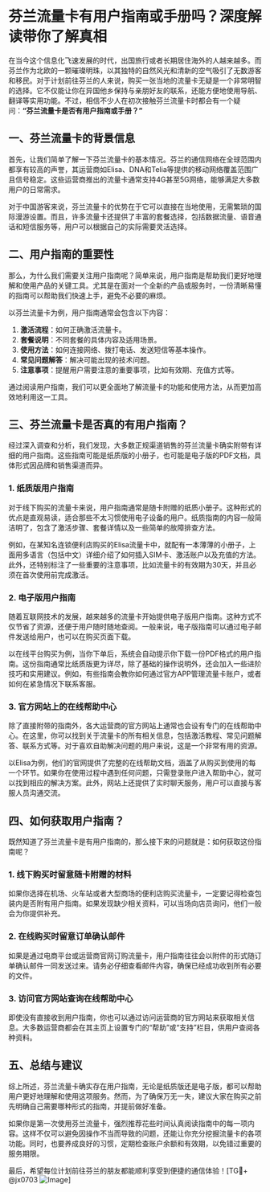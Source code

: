 # 芬兰流量卡有用户指南或手册吗？深度解读带你了解真相

在当今这个信息化飞速发展的时代，出国旅行或者长期居住海外的人越来越多。而芬兰作为北欧的一颗璀璨明珠，以其独特的自然风光和清新的空气吸引了无数游客和移民。对于计划前往芬兰的人来说，购买一张当地的流量卡无疑是一个非常明智的选择。它不仅能让你在异国他乡保持与亲朋好友的联系，还能方便地使用导航、翻译等实用功能。不过，相信不少人在初次接触芬兰流量卡时都会有一个疑问：**“芬兰流量卡是否有用户指南或手册？”**

## 一、芬兰流量卡的背景信息

首先，让我们简单了解一下芬兰流量卡的基本情况。芬兰的通信网络在全球范围内都享有较高的声誉，其运营商如Elisa、DNA和Telia等提供的移动网络覆盖范围广且信号稳定。这些运营商推出的流量卡通常支持4G甚至5G网络，能够满足大多数用户的日常需求。

对于中国游客来说，芬兰流量卡的优势在于它可以直接在当地使用，无需繁琐的国际漫游设置。而且，许多流量卡还提供了丰富的套餐选择，包括数据流量、语音通话和短信服务等，用户可以根据自己的实际需要灵活选择。

## 二、用户指南的重要性

那么，为什么我们需要关注用户指南呢？简单来说，用户指南是帮助我们更好地理解和使用产品的关键工具。尤其是在面对一个全新的产品或服务时，一份清晰易懂的指南可以帮助我们快速上手，避免不必要的麻烦。

以芬兰流量卡为例，用户指南通常会包含以下内容：

1. **激活流程**：如何正确激活流量卡。
2. **套餐说明**：不同套餐的具体内容及适用场景。
3. **使用方法**：如何连接网络、拨打电话、发送短信等基本操作。
4. **常见问题解答**：解决可能出现的技术问题。
5. **注意事项**：提醒用户需要注意的重要事项，比如有效期、充值方式等。

通过阅读用户指南，我们可以更全面地了解流量卡的功能和使用方法，从而更加高效地利用这一工具。

## 三、芬兰流量卡是否真的有用户指南？

经过深入调查和分析，我们发现，大多数正规渠道销售的芬兰流量卡确实附带有详细的用户指南。这些指南可能是纸质版的小册子，也可能是电子版的PDF文档，具体形式因品牌和销售渠道而异。

### 1. 纸质版用户指南

对于线下购买的流量卡来说，用户指南通常是随卡附赠的纸质小册子。这种形式的优点是直观易读，适合那些不太习惯使用电子设备的用户。纸质指南的内容一般简洁明了，包含了激活步骤、套餐详情以及一些简单的故障排查方法。

例如，在某知名连锁便利店购买的Elisa流量卡中，就配有一本薄薄的小册子，上面用多语言（包括中文）详细介绍了如何插入SIM卡、激活账户以及充值的方法。此外，还特别标注了一些重要的注意事项，比如流量卡的有效期为30天，并且必须在首次使用前完成激活。

### 2. 电子版用户指南

随着互联网技术的发展，越来越多的流量卡开始提供电子版用户指南。这种方式不仅节省了资源，还便于用户随时随地查阅。一般来说，电子版指南可以通过电子邮件发送给用户，也可以在购买页面下载。

以在线平台购买为例，当你下单后，系统会自动提示你下载一份PDF格式的用户指南。这份指南通常比纸质版更为详尽，除了基础的操作说明外，还会加入一些进阶技巧和实用建议。例如，有些指南会教你如何通过官方APP管理流量卡账户，或者如何在紧急情况下联系客服。

### 3. 官方网站上的在线帮助中心

除了直接附带的指南外，各大运营商的官方网站上通常也会设有专门的在线帮助中心。在这里，你可以找到关于流量卡的所有相关信息，包括激活教程、常见问题解答、联系方式等。对于喜欢自助解决问题的用户来说，这是一个非常有用的资源。

以Elisa为例，他们的官网提供了完整的在线帮助文档，涵盖了从购买到使用的每一个环节。如果你在使用过程中遇到任何问题，只需登录账户进入帮助中心，就可以找到相应的解决方案。此外，网站上还提供了实时聊天服务，用户可以直接与客服人员沟通交流。

## 四、如何获取用户指南？

既然知道了芬兰流量卡是有用户指南的，那么接下来的问题就是：如何获取这份指南呢？

### 1. 线下购买时留意随卡附赠的材料

如果你选择在机场、火车站或者大型商场的便利店购买流量卡，一定要记得检查包装内是否附有用户指南。如果发现缺少相关资料，可以当场向店员询问，他们一般会为你提供补充。

### 2. 在线购买时留意订单确认邮件

如果是通过电商平台或运营商官网订购流量卡，用户指南往往会以附件的形式随订单确认邮件一同发送过来。请务必仔细查看邮件内容，确保已经成功收到所有必要的文件。

### 3. 访问官方网站查询在线帮助中心

即使没有直接收到用户指南，你也可以通过访问运营商的官方网站来获取相关信息。大多数运营商都会在其主页上设置专门的“帮助”或“支持”栏目，供用户查阅各种资料。

## 五、总结与建议

综上所述，芬兰流量卡确实存在用户指南，无论是纸质版还是电子版，都可以帮助用户更好地理解和使用这项服务。然而，为了确保万无一失，建议大家在购买之前先明确自己需要哪种形式的指南，并提前做好准备。

如果你是第一次使用芬兰流量卡，强烈推荐花些时间认真阅读指南中的每一项内容。这样不仅可以避免因操作不当而导致的问题，还能让你充分挖掘流量卡的各项功能。同时，也要养成良好的习惯，定期检查账户余额和有效期，以免错过重要的服务期限。

最后，希望每位计划前往芬兰的朋友都能顺利享受到便捷的通信体验！[TG💪+ @jx0703 ![Image](https://github.com/user-attachments/assets/dbca1d08-cadb-493c-b0ec-ad6f7a83f270)]